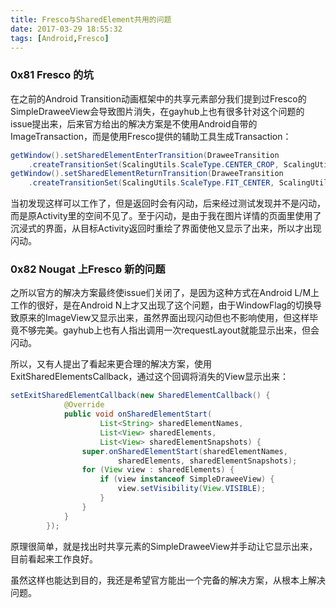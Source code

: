 ```yaml
---
title: Fresco与SharedElement共用的问题
date: 2017-03-29 18:55:32
tags: [Android,Fresco]
---
```


### 0x81 Fresco 的坑
在之前的Android Transition动画框架中的共享元素部分我们提到过Fresco的SimpleDraweeView会导致图片消失，在gayhub上也有很多针对这个问题的issue提出来，后来官方给出的解决方案是不使用Android自带的ImageTransaction，而是使用Fresco提供的辅助工具生成Transaction：
```Java
getWindow().setSharedElementEnterTransition(DraweeTransition
    .createTransitionSet(ScalingUtils.ScaleType.CENTER_CROP, ScalingUtils.ScaleType.FIT_CENTER));
getWindow().setSharedElementReturnTransition(DraweeTransition
    .createTransitionSet(ScalingUtils.ScaleType.FIT_CENTER, ScalingUtils.ScaleType.CENTER_CROP));
```
当初发现这样可以工作了，但是返回时会有闪动，后来经过测试发现并不是闪动，而是原Activity里的空间不见了。至于闪动，是由于我在图片详情的页面里使用了沉浸式的界面，从目标Activity返回时重绘了界面使他又显示了出来，所以才出现闪动。

### 0x82 Nougat 上Fresco 新的问题
之所以官方的解决方案最终使issue们关闭了，是因为这种方式在Android L/M上工作的很好，是在Android N上才又出现了这个问题，由于WindowFlag的切换导致原来的ImageView又显示出来，虽然界面出现闪动但也不影响使用，但这样毕竟不够完美。gayhub上也有人指出调用一次requestLayout就能显示出来，但会闪动。

所以，又有人提出了看起来更合理的解决方案，使用ExitSharedElementsCallback，通过这个回调将消失的View显示出来：
```Java
setExitSharedElementCallback(new SharedElementCallback() {
            @Override
            public void onSharedElementStart(
                    List<String> sharedElementNames,
                    List<View> sharedElements,
                    List<View> sharedElementSnapshots) {
                super.onSharedElementStart(sharedElementNames,
                        sharedElements, sharedElementSnapshots);
                for (View view : sharedElements) {
                    if (view instanceof SimpleDraweeView) {
                        view.setVisibility(View.VISIBLE);
                    }
                }
            }
        });
```
原理很简单，就是找出时共享元素的SimpleDraweeView并手动让它显示出来，目前看起来工作良好。

虽然这样也能达到目的，我还是希望官方能出一个完备的解决方案，从根本上解决问题。